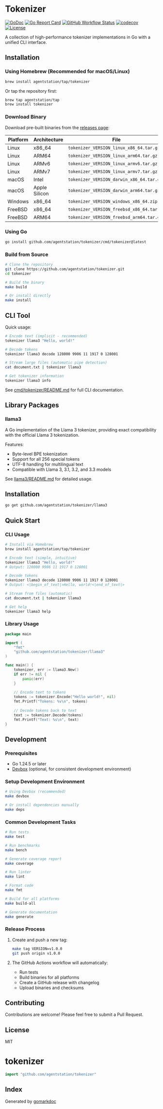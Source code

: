# Tokenizer

[![GoDoc](http://img.shields.io/badge/go-documentation-blue.svg?style=flat-square)](https://pkg.go.dev/github.com/agentstation/tokenizer)
[![Go Report Card](https://goreportcard.com/badge/github.com/agentstation/tokenizer?style=flat-square)](https://goreportcard.com/report/github.com/agentstation/tokenizer)
[![GitHub Workflow Status](https://img.shields.io/github/actions/workflow/status/agentstation/tokenizer/ci.yaml?style=flat-square)](https://github.com/agentstation/tokenizer/actions)
[![codecov](https://codecov.io/gh/agentstation/tokenizer/graph/badge.svg?token=EDNFP6DQLW)](https://codecov.io/gh/agentstation/tokenizer)
[![License](http://img.shields.io/badge/license-mit-blue.svg?style=flat-square)](https://raw.githubusercontent.com/agentstation/tokenizer/master/LICENSE)

A collection of high-performance tokenizer implementations in Go with a unified CLI interface.

## Installation

### Using Homebrew (Recommended for macOS/Linux)

```bash
brew install agentstation/tap/tokenizer
```

Or tap the repository first:

```bash
brew tap agentstation/tap
brew install tokenizer
```

### Download Binary

Download pre-built binaries from the [releases page](https://github.com/agentstation/tokenizer/releases/latest):

| Platform | Architecture | File |
|----------|-------------|------|
| Linux | x86_64 | `tokenizer_VERSION_linux_x86_64.tar.gz` |
| Linux | ARM64 | `tokenizer_VERSION_linux_arm64.tar.gz` |
| Linux | ARMv6 | `tokenizer_VERSION_linux_armv6.tar.gz` |
| Linux | ARMv7 | `tokenizer_VERSION_linux_armv7.tar.gz` |
| macOS | Intel | `tokenizer_VERSION_darwin_x86_64.tar.gz` |
| macOS | Apple Silicon | `tokenizer_VERSION_darwin_arm64.tar.gz` |
| Windows | x86_64 | `tokenizer_VERSION_windows_x86_64.zip` |
| FreeBSD | x86_64 | `tokenizer_VERSION_freebsd_x86_64.tar.gz` |
| FreeBSD | ARM64 | `tokenizer_VERSION_freebsd_arm64.tar.gz` |

### Using Go

```bash
go install github.com/agentstation/tokenizer/cmd/tokenizer@latest
```

### Build from Source

```bash
# Clone the repository
git clone https://github.com/agentstation/tokenizer.git
cd tokenizer

# Build the binary
make build

# Or install directly
make install
```

## CLI Tool

Quick usage:

```bash
# Encode text (implicit - recommended)
tokenizer llama3 "Hello, world!"

# Decode tokens
tokenizer llama3 decode 128000 9906 11 1917 0 128001

# Stream large files (automatic pipe detection)
cat document.txt | tokenizer llama3

# Get tokenizer information
tokenizer llama3 info
```

See [cmd/tokenizer/README.md](cmd/tokenizer/README.md) for full CLI documentation.

## Library Packages

### llama3

A Go implementation of the Llama 3 tokenizer, providing exact compatibility with the official Llama 3 tokenization.

Features:
- Byte-level BPE tokenization
- Support for all 256 special tokens
- UTF-8 handling for multilingual text
- Compatible with Llama 3, 3.1, 3.2, and 3.3 models

See [llama3/README.md](llama3/README.md) for detailed usage.

## Installation

```bash
go get github.com/agentstation/tokenizer/llama3
```

## Quick Start

### CLI Usage

```bash
# Install via Homebrew
brew install agentstation/tap/tokenizer

# Encode text (simple, intuitive)
tokenizer llama3 "Hello, world!"
# Output: 128000 9906 11 1917 0 128001

# Decode tokens
tokenizer llama3 decode 128000 9906 11 1917 0 128001
# Output: <|begin_of_text|>Hello, world!<|end_of_text|>

# Stream from files (automatic)
cat document.txt | tokenizer llama3

# Get help
tokenizer llama3 help
```

### Library Usage

```go
package main

import (
    "fmt"
    "github.com/agentstation/tokenizer/llama3"
)

func main() {
    tokenizer, err := llama3.New()
    if err != nil {
        panic(err)
    }
    
    // Encode text to tokens
    tokens := tokenizer.Encode("Hello world!", nil)
    fmt.Printf("Tokens: %v\n", tokens)
    
    // Decode tokens back to text
    text := tokenizer.Decode(tokens)
    fmt.Printf("Text: %s\n", text)
}
```

## Development

### Prerequisites

- Go 1.24.5 or later
- [Devbox](https://www.jetify.com/devbox) (optional, for consistent development environment)

### Setup Development Environment

```bash
# Using Devbox (recommended)
make devbox

# Or install dependencies manually
make deps
```

### Common Development Tasks

```bash
# Run tests
make test

# Run benchmarks
make bench

# Generate coverage report
make coverage

# Run linter
make lint

# Format code
make fmt

# Build for all platforms
make build-all

# Generate documentation
make generate
```

### Release Process

1. Create and push a new tag:
   ```bash
   make tag VERSION=v1.0.0
   git push origin v1.0.0
   ```

2. The GitHub Actions workflow will automatically:
   - Run tests
   - Build binaries for all platforms
   - Create a GitHub release with changelog
   - Upload binaries and checksums

## Contributing

Contributions are welcome! Please feel free to submit a Pull Request.

## License

MIT

<!-- gomarkdoc:embed:start -->

<!-- Code generated by gomarkdoc. DO NOT EDIT -->

# tokenizer

```go
import "github.com/agentstation/tokenizer"
```

## Index



Generated by [gomarkdoc](<https://github.com/princjef/gomarkdoc>)


<!-- gomarkdoc:embed:end -->